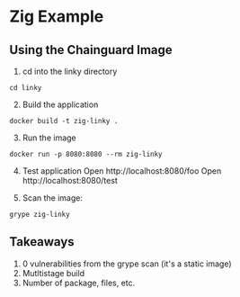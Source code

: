 # Zig Example

## Using the Chainguard Image
1. cd into the linky directory
```
cd linky
```

2. Build the application
```
docker build -t zig-linky .
```

3. Run the image
```
docker run -p 8080:8080 --rm zig-linky
```

4. Test application
Open http://localhost:8080/foo
Open http://localhost:8080/test

5. Scan the image:
```
grype zig-linky
```

## Takeaways
1. 0 vulnerabilities from the grype scan (it's a static image)
2. Mutltistage build
3. Number of package, files, etc.
